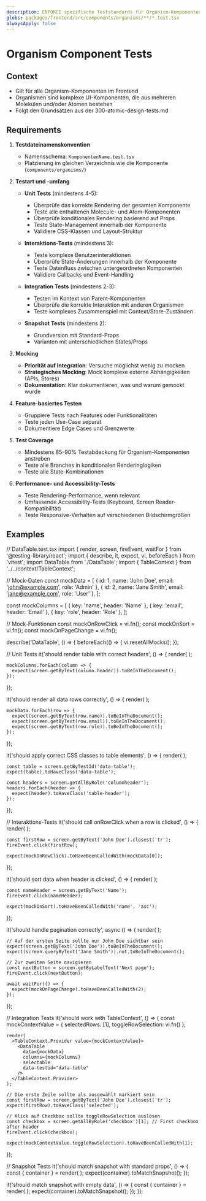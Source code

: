 ```yaml
---
description: ENFORCE spezifische Teststandards für Organism-Komponenten
globs: packages/frontend/src/components/organisms/**/*.test.tsx
alwaysApply: false
---
```

# Organism Component Tests

## Context
- Gilt für alle Organism-Komponenten im Frontend
- Organismen sind komplexe UI-Komponenten, die aus mehreren Molekülen und/oder Atomen bestehen
- Folgt den Grundsätzen aus der 300-atomic-design-tests.md

## Requirements

1. **Testdateinamenskonvention**
   - Namensschema: `KomponentenName.test.tsx`
   - Platzierung im gleichen Verzeichnis wie die Komponente (`components/organisms/`)

2. **Testart und -umfang**
   - **Unit Tests** (mindestens 4-5):
     - Überprüfe das korrekte Rendering der gesamten Komponente
     - Teste alle enthaltenen Molecule- und Atom-Komponenten
     - Überprüfe konditionales Rendering basierend auf Props
     - Teste State-Management innerhalb der Komponente
     - Validiere CSS-Klassen und Layout-Struktur
   
   - **Interaktions-Tests** (mindestens 3):
     - Teste komplexe Benutzerinteraktionen
     - Überprüfe State-Änderungen innerhalb der Komponente
     - Teste Datenfluss zwischen untergeordneten Komponenten
     - Validiere Callbacks und Event-Handling
   
   - **Integration Tests** (mindestens 2-3):
     - Testen im Kontext von Parent-Komponenten
     - Überprüfe die korrekte Interaktion mit anderen Organismen
     - Teste komplexes Zusammenspiel mit Context/Store-Zuständen
   
   - **Snapshot Tests** (mindestens 2):
     - Grundversion mit Standard-Props
     - Varianten mit unterschiedlichen States/Props

3. **Mocking**
   - **Priorität auf Integration**: Versuche möglichst wenig zu mocken
   - **Strategisches Mocking**: Mock komplexe externe Abhängigkeiten (APIs, Stores)
   - **Dokumentation**: Klar dokumentieren, was und warum gemockt wurde

4. **Feature-basiertes Testen**
   - Gruppiere Tests nach Features oder Funktionalitäten
   - Teste jeden Use-Case separat
   - Dokumentiere Edge Cases und Grenzwerte

5. **Test Coverage**
   - Mindestens 85-90% Testabdeckung für Organism-Komponenten anstreben
   - Teste alle Branches in konditionalen Renderinglogiken
   - Teste alle State-Kombinationen

6. **Performance- und Accessibility-Tests**
   - Teste Rendering-Performance, wenn relevant
   - Umfassende Accessibility-Tests (Keyboard, Screen Reader-Kompatibilität)
   - Teste Responsive-Verhalten auf verschiedenen Bildschirmgrößen

## Examples

<example>
// DataTable.test.tsx
import { render, screen, fireEvent, waitFor } from '@testing-library/react';
import { describe, it, expect, vi, beforeEach } from 'vitest';
import DataTable from './DataTable';
import { TableContext } from '../../context/TableContext';

// Mock-Daten
const mockData = [
  { id: 1, name: 'John Doe', email: 'john@example.com', role: 'Admin' },
  { id: 2, name: 'Jane Smith', email: 'jane@example.com', role: 'User' },
];

const mockColumns = [
  { key: 'name', header: 'Name' },
  { key: 'email', header: 'Email' },
  { key: 'role', header: 'Role' },
];

// Mock-Funktionen
const mockOnRowClick = vi.fn();
const mockOnSort = vi.fn();
const mockOnPageChange = vi.fn();

describe('DataTable', () => {
  beforeEach(() => {
    vi.resetAllMocks();
  });

  // Unit Tests
  it('should render table with correct headers', () => {
    render(
      <DataTable 
        data={mockData} 
        columns={mockColumns} 
        onRowClick={mockOnRowClick} 
        data-testid="data-table" 
      />
    );
    
    mockColumns.forEach(column => {
      expect(screen.getByText(column.header)).toBeInTheDocument();
    });
  });

  it('should render all data rows correctly', () => {
    render(
      <DataTable 
        data={mockData} 
        columns={mockColumns} 
        onRowClick={mockOnRowClick} 
        data-testid="data-table" 
      />
    );
    
    mockData.forEach(row => {
      expect(screen.getByText(row.name)).toBeInTheDocument();
      expect(screen.getByText(row.email)).toBeInTheDocument();
      expect(screen.getByText(row.role)).toBeInTheDocument();
    });
  });

  it('should apply correct CSS classes to table elements', () => {
    render(
      <DataTable 
        data={mockData} 
        columns={mockColumns} 
        onRowClick={mockOnRowClick} 
        data-testid="data-table" 
      />
    );
    
    const table = screen.getByTestId('data-table');
    expect(table).toHaveClass('data-table');
    
    const headers = screen.getAllByRole('columnheader');
    headers.forEach(header => {
      expect(header).toHaveClass('table-header');
    });
  });

  // Interaktions-Tests
  it('should call onRowClick when a row is clicked', () => {
    render(
      <DataTable 
        data={mockData} 
        columns={mockColumns} 
        onRowClick={mockOnRowClick} 
        data-testid="data-table" 
      />
    );
    
    const firstRow = screen.getByText('John Doe').closest('tr');
    fireEvent.click(firstRow);
    
    expect(mockOnRowClick).toHaveBeenCalledWith(mockData[0]);
  });

  it('should sort data when header is clicked', () => {
    render(
      <DataTable 
        data={mockData} 
        columns={mockColumns} 
        onSort={mockOnSort} 
        data-testid="data-table" 
      />
    );
    
    const nameHeader = screen.getByText('Name');
    fireEvent.click(nameHeader);
    
    expect(mockOnSort).toHaveBeenCalledWith('name', 'asc');
  });

  it('should handle pagination correctly', async () => {
    render(
      <DataTable 
        data={mockData} 
        columns={mockColumns} 
        onPageChange={mockOnPageChange}
        pagination
        itemsPerPage={1}
        data-testid="data-table" 
      />
    );
    
    // Auf der ersten Seite sollte nur John Doe sichtbar sein
    expect(screen.getByText('John Doe')).toBeInTheDocument();
    expect(screen.queryByText('Jane Smith')).not.toBeInTheDocument();
    
    // Zur zweiten Seite navigieren
    const nextButton = screen.getByLabelText('Next page');
    fireEvent.click(nextButton);
    
    await waitFor(() => {
      expect(mockOnPageChange).toHaveBeenCalledWith(2);
    });
  });

  // Integration Tests
  it('should work with TableContext', () => {
    const mockContextValue = {
      selectedRows: [1],
      toggleRowSelection: vi.fn()
    };
    
    render(
      <TableContext.Provider value={mockContextValue}>
        <DataTable 
          data={mockData} 
          columns={mockColumns} 
          selectable
          data-testid="data-table" 
        />
      </TableContext.Provider>
    );
    
    // Die erste Zeile sollte als ausgewählt markiert sein
    const firstRow = screen.getByText('John Doe').closest('tr');
    expect(firstRow).toHaveClass('selected');
    
    // Klick auf Checkbox sollte toggleRowSelection auslösen
    const checkbox = screen.getAllByRole('checkbox')[1]; // First checkbox after header
    fireEvent.click(checkbox);
    
    expect(mockContextValue.toggleRowSelection).toHaveBeenCalledWith(1);
  });

  // Snapshot Tests
  it('should match snapshot with standard props', () => {
    const { container } = render(
      <DataTable 
        data={mockData} 
        columns={mockColumns} 
        data-testid="data-table" 
      />
    );
    expect(container).toMatchSnapshot();
  });

  it('should match snapshot with empty data', () => {
    const { container } = render(
      <DataTable 
        data={[]} 
        columns={mockColumns} 
        data-testid="data-table" 
      />
    );
    expect(container).toMatchSnapshot();
  });
});
</example> 